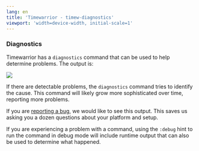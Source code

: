 ```yaml
---
lang: en
title: 'Timewarrior - timew-diagnostics'
viewport: 'width=device-width, initial-scale=1'
---
```


### Diagnostics

Timewarrior has a `diagnostics` command that can be used to help
determine problems. The output is:

![](/images/diag1.png)

If there are detectable problems, the `diagnostics` command tries to
identify the cause. This command will likely grow more sophisticated
over time, reporting more problems.

If you are [reporting a
bug](https://github.com/GothenburgBitFactory/timewarrior/issues), we
would like to see this output. This saves us asking you a dozen
questions about your platform and setup.

If you are experiencing a problem with a command, using the `:debug`
hint to run the command in debug mode will include runtime output that
can also be used to determine what happened.
